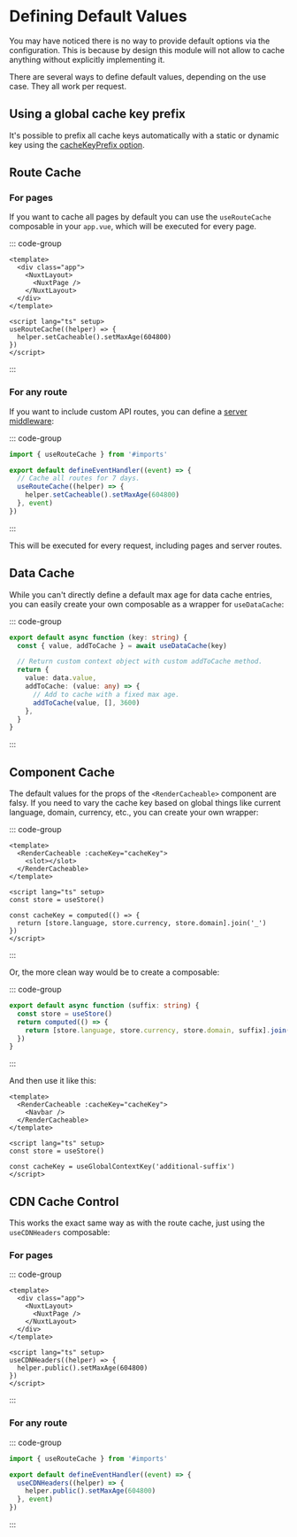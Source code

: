 # Defining Default Values

You may have noticed there is no way to provide default options via the
configuration. This is because by design this module will not allow to cache
anything without explicitly implementing it.

There are several ways to define default values, depending on the use case. They
all work per request.

## Using a global cache key prefix

It's possible to prefix all cache keys automatically with a static or dynamic
key using the
[cacheKeyPrefix option](/overview/server-options#use-a-global-cache-prefix).

## Route Cache

### For pages

If you want to cache all pages by default you can use the `useRouteCache`
composable in your `app.vue`, which will be executed for every page.

::: code-group

```vue [app.vue]
<template>
  <div class="app">
    <NuxtLayout>
      <NuxtPage />
    </NuxtLayout>
  </div>
</template>

<script lang="ts" setup>
useRouteCache((helper) => {
  helper.setCacheable().setMaxAge(604800)
})
</script>
```

:::

### For any route

If you want to include custom API routes, you can define a
[server middleware](https://nuxt.com/docs/guide/directory-structure/server#server-middleware):

::: code-group

```typescript [./server/middleware/routeCache.ts]
import { useRouteCache } from '#imports'

export default defineEventHandler((event) => {
  // Cache all routes for 7 days.
  useRouteCache((helper) => {
    helper.setCacheable().setMaxAge(604800)
  }, event)
})
```

:::

This will be executed for every request, including pages and server routes.

## Data Cache

While you can't directly define a default max age for data cache entries, you
can easily create your own composable as a wrapper for `useDataCache`:

::: code-group

```typescript [./composables/getCachedData.ts]
export default async function (key: string) {
  const { value, addToCache } = await useDataCache(key)

  // Return custom context object with custom addToCache method.
  return {
    value: data.value,
    addToCache: (value: any) => {
      // Add to cache with a fixed max age.
      addToCache(value, [], 3600)
    },
  }
}
```

:::

## Component Cache

The default values for the props of the `<RenderCacheable>` component are falsy.
If you need to vary the cache key based on global things like current language,
domain, currency, etc., you can create your own wrapper:

::: code-group

```vue [ContextAwareCacheable.vue]
<template>
  <RenderCacheable :cacheKey="cacheKey">
    <slot></slot>
  </RenderCacheable>
</template>

<script lang="ts" setup>
const store = useStore()

const cacheKey = computed(() => {
  return [store.language, store.currency, store.domain].join('_')
})
</script>
```

:::

Or, the more clean way would be to create a composable:

::: code-group

```typescript [./composables/useGlobalContextKey.ts]
export default async function (suffix: string) {
  const store = useStore()
  return computed(() => {
    return [store.language, store.currency, store.domain, suffix].join('_')
  })
}
```

:::

And then use it like this:

```vue
<template>
  <RenderCacheable :cacheKey="cacheKey">
    <Navbar />
  </RenderCacheable>
</template>

<script lang="ts" setup>
const store = useStore()

const cacheKey = useGlobalContextKey('additional-suffix')
</script>
```

## CDN Cache Control

This works the exact same way as with the route cache, just using the
`useCDNHeaders` composable:

### For pages

::: code-group

```vue [app.vue]
<template>
  <div class="app">
    <NuxtLayout>
      <NuxtPage />
    </NuxtLayout>
  </div>
</template>

<script lang="ts" setup>
useCDNHeaders((helper) => {
  helper.public().setMaxAge(604800)
})
</script>
```

:::

### For any route

::: code-group

```typescript [./server/middleware/routeCache.ts]
import { useRouteCache } from '#imports'

export default defineEventHandler((event) => {
  useCDNHeaders((helper) => {
    helper.public().setMaxAge(604800)
  }, event)
})
```

:::
